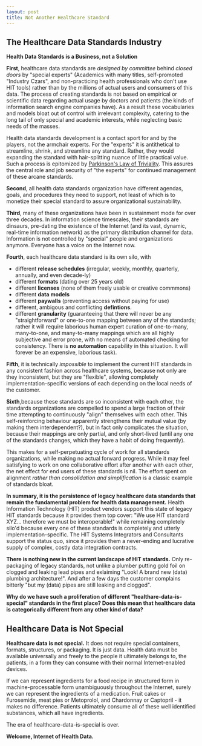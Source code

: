 ```yaml
---
layout: post
title: Not Another Healthcare Standard
---
```



The Healthcare Data Standards Industry
-----

**Health Data Standards is a Business, not a Solution**

**First**, healthcare data standards are *designed by committee* behind *closed doors* by "special experts" (Academics with many titles,  self-promoted "Industry Czars", and non-practicing health professionals who don't use HIT tools) rather than by the millions of actual users and consumers of this data. The process of creating standards is not based on empirical or scientific data regarding actual usage by doctors and patients (the kinds of information search engine companies have).  As a result these vocabularies and models bloat out of control with irrelevant complexity, catering to the long tail of only special and academic interests, while neglecting basic needs of the masses. 

Health data standards development is a contact sport for and by the players, not the armchair experts. For the "experts" it is antithetical to streamline, shrink, and streamline any standard. Rather, they would expanding the standard with hair-splitting nuance of little practical value. Such a process is epitomized by [Parkinson's Law of Triviality](https://en.wikipedia.org/wiki/Parkinson%27s_law_of_triviality). This assures the central role and job security of "the experts" for continued management of these arcane standards. 




**Second**, all health data standards organization have different agendas, goals, and procedures they need to support, not least of which is to monetize their special standard to assure organizational sustainability.  

**Third**, many of these organizations have been in sustainment mode for over three decades.  In information science timescales, their standards are dinsaurs, pre-dating the existence of the Internet (and its vast, dynamic, real-time information network) as the primary distribution channel for data.  Information is not controlled by "special" people and organizations anymore. Everyone has a voice on the Internet now. 

**Fourth**, each healthcare data standard is its own silo, with

* different **release schedules**  (irregular, weekly, monthly, quarterly, annually, and even decade-ly)
* different **formats** (dating over 25 years old)
* different **licenses** (none of them freely usable or creative commmons)
* different **data models**
* different **paywalls** (preventing access without paying for use)
* different, ambigous and conflicting **defintions**.
* different **granularity** (guaranteeing that there will never be any "straightforward" or one-to-one mapping between any of the standards;  rather it will require laborious human expert curation of one-to-many, many-to-one, and many-to-many mappings which are all highly subjective and error prone, with no means of automated checking for consistency. There is **no automation** capability in this situation.  It will forever be an expensive, laborious task).


**Fifth**, it is technically *impossible* to implement the current HIT standards in any consistent fashion across healthcare systems, because not only are they inconsistent, but they are "flexible", allowing completely implementation-specific versions of each depending on the local needs of the customer.

**Sixth**,because these standards are so inconsistent with each other, the standards organizations are compelled to spend a large fraction of their time attempting to continuously "align" themselves with each other. This self-reinforcing behaviour apparently strengthens their mutual value (by making them interdependent?), but in fact only complicates the situation, because their mappings are only partial, and only short-lived (until any one of the standards changes, which they have a habit of doing frequently). 

This makes for a self-perpetuating cycle of work for all standards organizations, while making no actual forward progress. While it may feel satisfying to work on one collaborative effort after another with each other, the net effect for end users of these standards is nil. The effort spent on alignment *rather than consolidation and simplification*  is a classic example of standards bloat.


**In summary, it is the persistence of legacy healthcare data standards that remain the fundamental problem for health data management.**  Health Information Technology (HIT) product vendors support this state of legacy HIT standards because it provides them top cover: "We use HIT standard XYZ... therefore we must be interoperable!" while remaining completely silo'd because every one of these standards is completely and utterly implementation-specific.  The HIT Systems Integrators and  Consultants support the status quo, since it provides them a never-ending and lucrative supply of complex, costly data integration contracts.

**There is nothing new in the current landscape of HIT standards.**  Only re-packaging of legacy standards, not unlike a plumber putting gold foil on clogged and leaking lead pipes and exlaiming "Look! A brand new (data) plumbing architecture!". And after a few days the customer complains bitterly "but my (data) pipes are still leaking and clogged".


**Why do we have such a proliferation of different "healthare-data-is-special" standards in the first place?
Does this mean that healthcare data is categorically different from any other kind of data?**


Healthcare Data is Not Special
-----

**Healthcare data is not special.**  It does not require special containers, formats, structures, or packaging. It is just data.   Health data must be available universally and freely to the people it ultimately belongs to, the patients, in a form they can consume with their normal Internet-enabled devices.  

If we can represent ingredients for a food recipe in structured form in machine-processable form unambiguously throughout the Internet, surely we can represent the ingredients of a medication.  Fruit cakes or Furosemide,  meat pies or Metoprolol,  and Chardonnay or Captopril -  it makes no difference.  Patients ultimately consume all of these well identified substances, which all have ingredients.

The era of healthcare-data-is-special is over. 

**Welcome, Internet of Health Data.**




